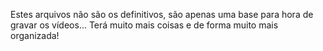 Estes arquivos não são os definitivos, são apenas uma base para hora de gravar os vídeos... Terá muito mais coisas e de forma muito mais organizada!
